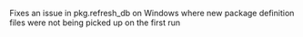 Fixes an issue in pkg.refresh_db on Windows where new package definition
files were not being picked up on the first run
